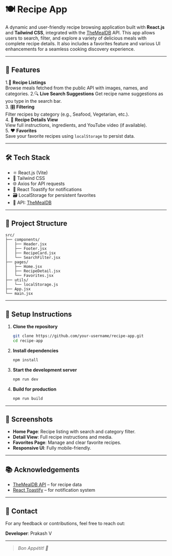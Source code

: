 # 🍽️ Recipe App

A dynamic and user-friendly recipe browsing application built with **React.js** and **Tailwind CSS**, integrated with the [TheMealDB](https://www.themealdb.com/api.php) API. This app allows users to search, filter, and explore a variety of delicious meals with complete recipe details. It also includes a favorites feature and various UI enhancements for a seamless cooking discovery experience.

---

## 🚀 Features


1.📜 **Recipe Listings**         
         Browse meals fetched from the public API with images, names, and categories. 
2.🔍 **Live Search Suggestions** 
         Get recipe name suggestions as you type in the search bar.                 
3. 🎛️ **Filtering**              
          Filter recipes by category (e.g., Seafood, Vegetarian, etc.).            
4. 🍳 **Recipe Details View**    
         View full instructions, ingredients, and YouTube video (if available).    
5. ❤️ **Favorites**              
         Save your favorite recipes using `localStorage` to persist data. 

---

## 🛠 Tech Stack

- ⚛️ React.js (Vite)
- 🎨 Tailwind CSS
- 🌐 Axios for API requests
- 🔔 React Toastify for notifications
- 🗃️ LocalStorage for persistent favorites
- 📡 API: [TheMealDB](https://www.themealdb.com/api.php)

---

## 📂 Project Structure

```
src/
├── components/
│   ├── Header.jsx
│   ├── Footer.jsx
│   ├── RecipeCard.jsx
│   └── SearchFilter.jsx
├── pages/
│   ├── Home.jsx
│   ├── RecipeDetail.jsx
│   └── Favorites.jsx
├── utils/
│   └── localStorage.js
├── App.jsx
└── main.jsx
```

---

## 🧪 Setup Instructions

1. **Clone the repository**
   ```bash
   git clone https://github.com/your-username/recipe-app.git
   cd recipe-app
   ```

2. **Install dependencies**
   ```bash
   npm install
   ```

3. **Start the development server**
   ```bash
   npm run dev
   ```

4. **Build for production**
   ```bash
   npm run build
   ```

---

## 📸 Screenshots

- **Home Page**: Recipe listing with search and category filter.
- **Detail View**: Full recipe instructions and media.
- **Favorites Page**: Manage and clear favorite recipes.
- **Responsive UI**: Fully mobile-friendly.

---

## 📚 Acknowledgements

- [TheMealDB API](https://www.themealdb.com/api.php) – for recipe data
- [React Toastify](https://fkhadra.github.io/react-toastify/) – for notification system

---

## 📧 Contact

For any feedback or contributions, feel free to reach out:

**Developer**: Prakash V  


---

> _Bon Appétit! 🥘_
